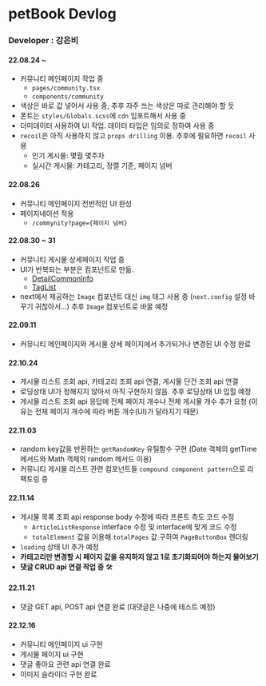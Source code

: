 # petBook Devlog

### Developer : 강은비

#### 22.08.24 ~

- 커뮤니티 메인페이지 작업 중
  - `pages/community.tsx`
  - `components/community`
- 색상은 바로 값 넣어서 사용 중, 추후 자주 쓰는 색상은 따로 관리해야 할 듯
- 폰트는 `styles/Globals.scss`에 `cdn` 임포트해서 사용 중
- 더미데이터 사용하여 UI 작업. 데이터 타입은 임의로 정하여 사용 중
- `recoil`은 아직 사용하지 않고 `props drilling` 이용. 추후에 필요하면 `recoil` 사용
  - 인기 게시물: 몇월 몇주차
  - 실시간 게시물: 카테고리, 정렬 기준, 페이지 넘버

#### 22.08.26

- 커뮤니티 메인페이지 전반적인 UI 완성
- 페이지네이션 적용
  - `/commynity?page={페이지 넘버}`

#### 22.08.30 ~ 31

- 커뮤니티 게시물 상세페이지 작업 중
- UI가 반복되는 부분은 컴포넌트로 만듦.
  - [DetailCommonInfo](https://github.com/K-Slave/petBook-Client/blob/eunnbi-feature/petbook_fe/components/community/DetailCommonInfo.tsx)
  - [TagList](https://github.com/K-Slave/petBook-Client/blob/eunnbi-feature/petbook_fe/components/community/TagList.tsx)
- next에서 제공하는 `Image` 컴포넌트 대신 `img` 태그 사용 중 (`next.config` 설정 바꾸기 귀찮아서...) 추후 `Image` 컴포넌트로 바꿀 예정

#### 22.09.11

- 커뮤니티 메인페이지와 게시물 상세 페이지에서 추가되거나 변경된 UI 수정 완료

#### 22.10.24

- 게시물 리스트 조회 api, 카테고리 조회 api 연결, 게시물 단건 조회 api 연결
- 로딩상태 UI가 정해지지 않아서 아직 구현하지 않음. 추후 로딩상태 UI 입힐 예정
- 게시물 리스트 조회 api 응답에 전체 페이지 개수나 전체 게시물 개수 추가 요청 (이유는 전체 페이지 개수에 따라 버튼 개수(UI)가 달라지기 때문)

#### 22.11.03

- random key값을 반환하는 `getRandomKey` 유틸함수 구현 (Date 객체의 getTime 메서드와 Math 객체의 random 메서드 이용)
- 커뮤니티 게시물 리스트 관련 컴포넌트들 `compound component pattern`으로 리팩토링 중

#### 22.11.14

- 게시물 목록 조회 api response body 수정에 따라 프론트 측도 코드 수정
  - `ArticleListResponse` interface 수정 및 interface에 맞게 코드 수정
  - `totalElement` 값을 이용해 `totalPages` 값 구하여 `PageButtonBox` 렌더링
- `loading` 상태 UI 추가 예정
- **카테고리만 변경할 시 페이지 값을 유지하지 않고 1로 초기화되어야 하는지 물어보기**
- **댓글 CRUD api 연결 작업 중** 🛠️

#### 22.11.21

- 댓글 GET api, POST api 연결 완료 (대댓글은 나중에 테스트 예정)

#### 22.12.16
- 커뮤니티 메인페이지 ui 구현
- 게시물 페이지 ui 구현
- 댓글 좋아요 관련 api 연결 완료
- 이미지 슬라이더 구현 완료
